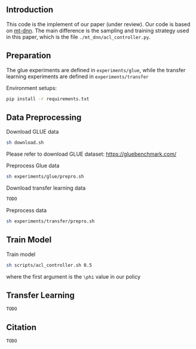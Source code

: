 
## Introduction

This code is the implement of our paper (under review). Our code is based on [mt-dnn](https://github.com/namisan/mt-dnn). The main difference is the sampling and training strategy used in this paper, which is the file `./mt_dnn/acl_controller.py`.

## Preparation
The glue experiments are defined in `experiments/glue`, while the transfer learning experiments are defined in `experiments/transfer`

Environment setups:
```bash
pip install -r requirements.txt
```



## Data Preprocessing

Download GLUE data
```bash
sh download.sh
```

Please refer to download GLUE dataset: https://gluebenchmark.com/

Preprocess Glue data
```bash
sh experiments/glue/prepro.sh
```


Download transfer learning data
```bash
TODO
```

Preprocess data
```bash
sh experiments/transfer/prepro.sh
```



## Train Model

Train model
```bash
sh scripts/acl_controller.sh 0.5
```
where the first argument is the `\phi` value in our policy


## Transfer Learning

    TODO


## Citation

    TODO

